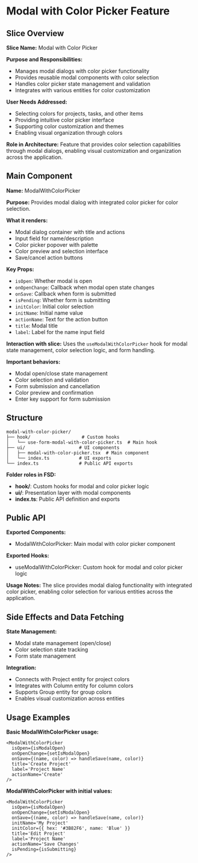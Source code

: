 # Modal with Color Picker Feature

## Slice Overview

**Slice Name:** Modal with Color Picker

**Purpose and Responsibilities:**

- Manages modal dialogs with color picker functionality
- Provides reusable modal components with color selection
- Handles color picker state management and validation
- Integrates with various entities for color customization

**User Needs Addressed:**

- Selecting colors for projects, tasks, and other items
- Providing intuitive color picker interface
- Supporting color customization and themes
- Enabling visual organization through colors

**Role in Architecture:**
Feature that provides color selection capabilities through modal dialogs, enabling visual customization and organization across the application.

## Main Component

**Name:** ModalWithColorPicker

**Purpose:** Provides modal dialog with integrated color picker for color selection.

**What it renders:**

- Modal dialog container with title and actions
- Input field for name/description
- Color picker popover with palette
- Color preview and selection interface
- Save/cancel action buttons

**Key Props:**

- `isOpen`: Whether modal is open
- `onOpenChange`: Callback when modal open state changes
- `onSave`: Callback when form is submitted
- `isPending`: Whether form is submitting
- `initColor`: Initial color selection
- `initName`: Initial name value
- `actionName`: Text for the action button
- `title`: Modal title
- `label`: Label for the name input field

**Interaction with slice:**
Uses the `useModalWithColorPicker` hook for modal state management, color selection logic, and form handling.

**Important behaviors:**

- Modal open/close state management
- Color selection and validation
- Form submission and cancellation
- Color preview and confirmation
- Enter key support for form submission

## Structure

```
modal-with-color-picker/
├── hook/                   # Custom hooks
│   └── use-form-modal-with-color-picker.ts  # Main hook
├── ui/                    # UI components
│   ├── modal-with-color-picker.tsx  # Main component
│   └── index.ts           # UI exports
└── index.ts               # Public API exports
```

**Folder roles in FSD:**

- **hook/**: Custom hooks for modal and color picker logic
- **ui/**: Presentation layer with modal components
- **index.ts**: Public API definition and exports

## Public API

**Exported Components:**

- ModalWithColorPicker: Main modal with color picker component

**Exported Hooks:**

- useModalWithColorPicker: Custom hook for modal and color picker logic

**Usage Notes:**
The slice provides modal dialog functionality with integrated color picker, enabling color selection for various entities across the application.

## Side Effects and Data Fetching

**State Management:**

- Modal state management (open/close)
- Color selection state tracking
- Form state management

**Integration:**

- Connects with Project entity for project colors
- Integrates with Column entity for column colors
- Supports Group entity for group colors
- Enables visual customization across entities

## Usage Examples

**Basic ModalWithColorPicker usage:**

```tsx
<ModalWithColorPicker
  isOpen={isModalOpen}
  onOpenChange={setIsModalOpen}
  onSave={(name, color) => handleSave(name, color)}
  title='Create Project'
  label='Project Name'
  actionName='Create'
/>
```

**ModalWithColorPicker with initial values:**

```tsx
<ModalWithColorPicker
  isOpen={isModalOpen}
  onOpenChange={setIsModalOpen}
  onSave={(name, color) => handleSave(name, color)}
  initName='My Project'
  initColor={{ hex: '#3B82F6', name: 'Blue' }}
  title='Edit Project'
  label='Project Name'
  actionName='Save Changes'
  isPending={isSubmitting}
/>
```

